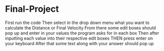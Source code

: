 # Final-Project
First run the code
Then select in the drop down menu what you want to calculate the Distance or Final Velocity
From there some edit boxes should pop up and enter in your values the program asks for in each box
Then after inputting each value into their respective edit boxes THEN press enter on your keyboard
After that some text along with your answer should pop up
